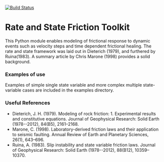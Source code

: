 [![Build Status](https://travis-ci.org/jrleeman/rsfmodel.svg?branch=master)](https://travis-ci.org/jrleeman/rsfmodel)

# Rate and State Friction Toolkit

This Python module enables modeling of frictional response to dynamic events
such as velocity steps and time dependent frictional healing. The rate and
state framework was laid out in Dieterich (1979), and furthered by Ruina(1983).
A summary article by Chris Marone (1998) provides a solid background.


### Examples of use

Examples of simple single state variable and more complex multiple state-variable
cases are included in the examples directory.

### Useful References
- Dieterich, J. H. (1979). Modeling of rock friction: 1. Experimental results and constitutive equations. Journal of Geophysical Research: Solid Earth (1978--2012), 84(B5), 2161–2168.
- Marone, C. (1998). Laboratory-derived friction laws and their application to seismic faulting. Annual Review of Earth and Planetary Sciences, 26(1), 643–696.
- Ruina, A. (1983). Slip instability and state variable friction laws. Journal of Geophysical Research: Solid Earth (1978--2012), 88(B12), 10359–10370.
